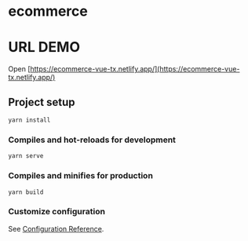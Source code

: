 # ecommerce

# URL DEMO

Open [https://ecommerce-vue-tx.netlify.app/](https://ecommerce-vue-tx.netlify.app/)

## Project setup
```
yarn install
```

### Compiles and hot-reloads for development
```
yarn serve
```

### Compiles and minifies for production
```
yarn build
```

### Customize configuration
See [Configuration Reference](https://cli.vuejs.org/config/).
